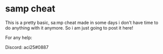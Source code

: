# samp cheat

This is a pretty basic, sa:mp cheat made in some days i don't have time to do anything with it anymore. So i am just going to post it here!

For any help:

Discord: aci25#0887
